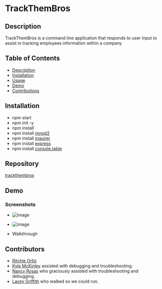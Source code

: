 # TrackThemBros

## Description
TrackThemBros is a command line application that responds to user input to assist in tracking employees information within a company 

## Table of Contents
- [Description](#Description)
- [Installation](#Installation)
- [Usage](#Usage)
- [Demo](#Demo)
- [Contributions](#Contributors)

## Installation
- npm start
- npm init -y
- npm install
- npm install [mysql2](https://www.npmjs.com/package/mysql2)
- npm install [inquirer](https://www.npmjs.com/package/inquirer)
- npm install [express](https://www.npmjs.com/package/express)
- npm install [console.table](https://www.npmjs.com/package/console.table)

## Repository
[trackthembros](https://github.com/trackthembros)

## Demo
### Screenshots
- ![image](https://user-images.githubusercontent.com/74946954/125868231-d43a17e4-abdd-4ca3-b435-4136fd4b8857.png)
- ![image](https://user-images.githubusercontent.com/74946954/125868490-838e31ed-97d9-4e09-9d2f-be8de82710eb.png)


- Walkthrough

## Contributors
- [Ritchie Ortiz](https://github.com/xRitchie91)
- [Kyle McKinley](https://github.com/kjmckinley) assisted with debugging and troubleshooting.
- [Nancy Rosas](https://github.com/nancyrosas0) who graciously assisted with troubleshooting and debugging.
- [Lacey Griffith](https://github.com/lacey-griffith) who walked so we could run.
